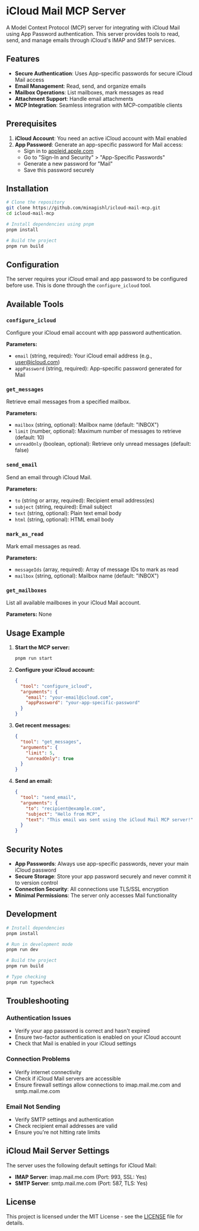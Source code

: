 # iCloud Mail MCP Server

A Model Context Protocol (MCP) server for integrating with iCloud Mail using App Password authentication. This server provides tools to read, send, and manage emails through iCloud's IMAP and SMTP services.

## Features

- **Secure Authentication**: Uses App-specific passwords for secure iCloud Mail access
- **Email Management**: Read, send, and organize emails
- **Mailbox Operations**: List mailboxes, mark messages as read
- **Attachment Support**: Handle email attachments
- **MCP Integration**: Seamless integration with MCP-compatible clients

## Prerequisites

1. **iCloud Account**: You need an active iCloud account with Mail enabled
2. **App Password**: Generate an app-specific password for Mail access:
   - Sign in to [appleid.apple.com](https://appleid.apple.com)
   - Go to "Sign-In and Security" > "App-Specific Passwords"
   - Generate a new password for "Mail"
   - Save this password securely

## Installation

```bash
# Clone the repository
git clone https://github.com/minagishl/icloud-mail-mcp.git
cd icloud-mail-mcp

# Install dependencies using pnpm
pnpm install

# Build the project
pnpm run build
```

## Configuration

The server requires your iCloud email and app password to be configured before use. This is done through the `configure_icloud` tool.

## Available Tools

### `configure_icloud`

Configure your iCloud email account with app password authentication.

**Parameters:**

- `email` (string, required): Your iCloud email address (e.g., user@icloud.com)
- `appPassword` (string, required): App-specific password generated for Mail

### `get_messages`

Retrieve email messages from a specified mailbox.

**Parameters:**

- `mailbox` (string, optional): Mailbox name (default: "INBOX")
- `limit` (number, optional): Maximum number of messages to retrieve (default: 10)
- `unreadOnly` (boolean, optional): Retrieve only unread messages (default: false)

### `send_email`

Send an email through iCloud Mail.

**Parameters:**

- `to` (string or array, required): Recipient email address(es)
- `subject` (string, required): Email subject
- `text` (string, optional): Plain text email body
- `html` (string, optional): HTML email body

### `mark_as_read`

Mark email messages as read.

**Parameters:**

- `messageIds` (array, required): Array of message IDs to mark as read
- `mailbox` (string, optional): Mailbox name (default: "INBOX")

### `get_mailboxes`

List all available mailboxes in your iCloud Mail account.

**Parameters:** None

## Usage Example

1. **Start the MCP server:**

   ```bash
   pnpm run start
   ```

2. **Configure your iCloud account:**

   ```json
   {
     "tool": "configure_icloud",
     "arguments": {
       "email": "your-email@icloud.com",
       "appPassword": "your-app-specific-password"
     }
   }
   ```

3. **Get recent messages:**

   ```json
   {
     "tool": "get_messages",
     "arguments": {
       "limit": 5,
       "unreadOnly": true
     }
   }
   ```

4. **Send an email:**
   ```json
   {
     "tool": "send_email",
     "arguments": {
       "to": "recipient@example.com",
       "subject": "Hello from MCP",
       "text": "This email was sent using the iCloud Mail MCP server!"
     }
   }
   ```

## Security Notes

- **App Passwords**: Always use app-specific passwords, never your main iCloud password
- **Secure Storage**: Store your app password securely and never commit it to version control
- **Connection Security**: All connections use TLS/SSL encryption
- **Minimal Permissions**: The server only accesses Mail functionality

## Development

```bash
# Install dependencies
pnpm install

# Run in development mode
pnpm run dev

# Build the project
pnpm run build

# Type checking
pnpm run typecheck
```

## Troubleshooting

### Authentication Issues

- Verify your app password is correct and hasn't expired
- Ensure two-factor authentication is enabled on your iCloud account
- Check that Mail is enabled in your iCloud settings

### Connection Problems

- Verify internet connectivity
- Check if iCloud Mail servers are accessible
- Ensure firewall settings allow connections to imap.mail.me.com and smtp.mail.me.com

### Email Not Sending

- Verify SMTP settings and authentication
- Check recipient email addresses are valid
- Ensure you're not hitting rate limits

## iCloud Mail Server Settings

The server uses the following default settings for iCloud Mail:

- **IMAP Server**: imap.mail.me.com (Port: 993, SSL: Yes)
- **SMTP Server**: smtp.mail.me.com (Port: 587, TLS: Yes)

## License

This project is licensed under the MIT License - see the [LICENSE](LICENSE) file for details.
